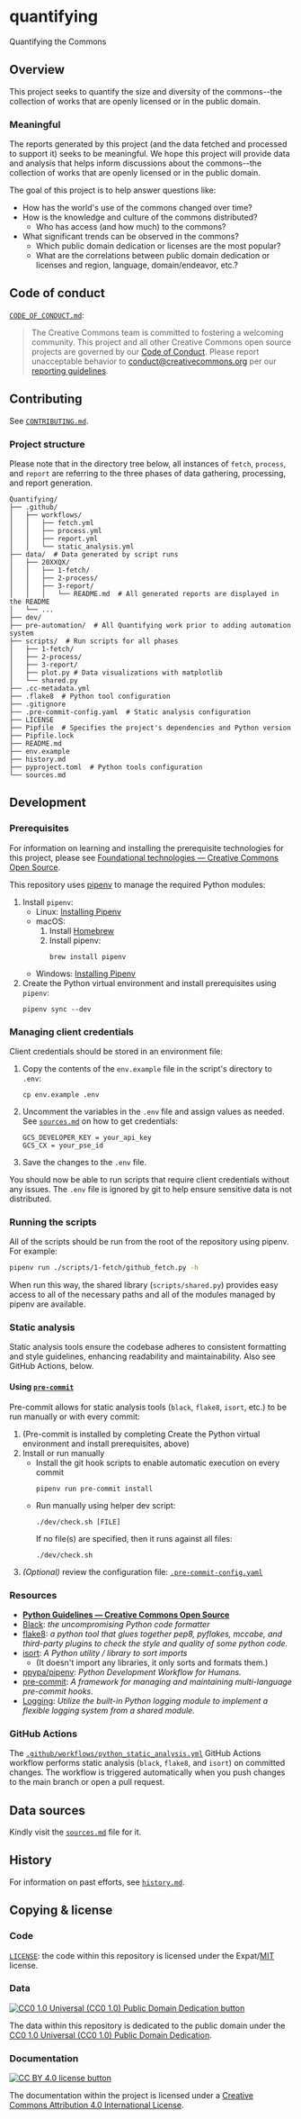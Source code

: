 # quantifying

Quantifying the Commons


## Overview

This project seeks to quantify the size and diversity of the commons--the
collection of works that are openly licensed or in the public domain.


### Meaningful

The reports generated by this project (and the data fetched and processed to
support it) seeks to be meaningful. We hope this project will provide data and
analysis that helps inform discussions about the commons--the collection of
works that are openly licensed or in the public domain.

The goal of this project is to help answer questions like:
- How has the world's use of the commons changed over time?
- How is the knowledge and culture of the commons distributed?
  - Who has access (and how much) to the commons?
- What significant trends can be observed in the commons?
  - Which public domain dedication or licenses are the most popular?
  - What are the correlations between public domain dedication or licenses and
    region, language, domain/endeavor, etc.?


## Code of conduct

[`CODE_OF_CONDUCT.md`][org-coc]:
> The Creative Commons team is committed to fostering a welcoming community.
> This project and all other Creative Commons open source projects are governed
> by our [Code of Conduct][code_of_conduct]. Please report unacceptable
> behavior to [conduct@creativecommons.org](mailto:conduct@creativecommons.org)
> per our [reporting guidelines][reporting_guide].

[org-coc]: https://github.com/creativecommons/.github/blob/main/CODE_OF_CONDUCT.md
[code_of_conduct]: https://opensource.creativecommons.org/community/code-of-conduct/
[reporting_guide]: https://opensource.creativecommons.org/community/code-of-conduct/enforcement/


## Contributing

See [`CONTRIBUTING.md`][org-contrib].

[org-contrib]: https://github.com/creativecommons/.github/blob/main/CONTRIBUTING.md


### Project structure

Please note that in the directory tree below, all instances of `fetch`,
`process`, and `report` are referring to the three phases of data gathering,
processing, and report generation.

```
Quantifying/
├── .github/
│   ├── workflows/
│   │   ├── fetch.yml
│   │   ├── process.yml
│   │   ├── report.yml
│   │   └── static_analysis.yml
├── data/  # Data generated by script runs
│   ├── 20XXQX/
│   │   ├── 1-fetch/
│   │   ├── 2-process/
│   │   ├── 3-report/
│   │   │   └── README.md  # All generated reports are displayed in the README
│   └── ...
├── dev/
├── pre-automation/  # All Quantifying work prior to adding automation system
├── scripts/  # Run scripts for all phases
│   ├── 1-fetch/
│   ├── 2-process/
│   ├── 3-report/
│   ├── plot.py # Data visualizations with matplotlib
│   └── shared.py
├── .cc-metadata.yml
├── .flake8  # Python tool configuration
├── .gitignore
├── .pre-commit-config.yaml  # Static analysis configuration
├── LICENSE
├── Pipfile  # Specifies the project's dependencies and Python version
├── Pipfile.lock
├── README.md
├── env.example
├── history.md
├── pyproject.toml  # Python tools configuration
└── sources.md
```


## Development


### Prerequisites

For information on learning and installing the prerequisite technologies for
this project, please see [Foundational technologies — Creative Commons Open
Source][found-tech].

This repository uses [pipenv][pipenvdocs] to manage the required Python
modules:
1. Install `pipenv`:
   - Linux: [Installing Pipenv][pipenvinstall]
   - macOS:
     1. Install [Homebrew][homebrew]
     2. Install pipenv:
        ```shell
        brew install pipenv
        ```
   - Windows: [Installing Pipenv][pipenvinstall]
2. Create the Python virtual environment and install prerequisites using
   `pipenv`:
    ```shell
    pipenv sync --dev
    ```

[found-tech]: https://opensource.creativecommons.org/contributing-code/foundational-tech/
[pipenvdocs]: https://pipenv.pypa.io/en/latest/
[pipenvinstall]: https://pipenv.pypa.io/en/latest/installation/
[homebrew]: https://brew.sh/


### Managing client credentials

Client credentials should be stored in an environment file:
1. Copy the contents of the `env.example` file in the script's directory to
   `.env`:
    ```shell
    cp env.example .env
    ```
2. Uncomment the variables in the `.env` file and assign values as needed. See
   [`sources.md`](sources.md) on how to get credentials:
    ```
    GCS_DEVELOPER_KEY = your_api_key
    GCS_CX = your_pse_id
    ```
3. Save the changes to the `.env` file.

You should now be able to run scripts that require client credentials without
any issues. The `.env` file is ignored by git to help ensure sensitive data is
not distributed.


### Running the scripts

All of the scripts should be run from the root of the repository using pipenv. For example:
```bash
pipenv run ./scripts/1-fetch/github_fetch.py -h
```

When run this way, the shared library (`scripts/shared.py`) provides easy access
to all of the necessary paths and all of the modules managed by pipenv are
available.


### Static analysis

Static analysis tools ensure the codebase adheres to consistent formatting and
style guidelines, enhancing readability and maintainability. Also see GitHub
Actions, below.


#### Using [`pre-commit`][pre-commit]

Pre-commit allows for static analysis tools (`black`, `flake8`, `isort`, etc.)
to be run manually or with every commit:

1. (Pre-commit is installed by completing Create the Python virtual environment
   and install prerequisites, above)
2. Install or run manually
   - Install the git hook scripts to enable automatic execution on every commit
       ```shell
       pipenv run pre-commit install
       ```
   - Run manually using helper dev script:
       ```shell
       ./dev/check.sh [FILE]
       ```
     If no file(s) are specified, then it runs against all files:
       ```shell
       ./dev/check.sh
       ```
3. _(Optional)_ review the configuration file:
   [`.pre-commit-config.yaml`](.pre-commit-config.yaml)

[pre-commit]: https://pre-commit.com/


### Resources

- **[Python Guidelines — Creative Commons Open Source][ccospyguide]**
- [Black][black]: _the uncompromising Python code formatter_
- [flake8][flake8]: _a python tool that glues together pep8, pyflakes, mccabe,
  and third-party plugins to check the style and quality of some python code._
- [isort][isort]: _A Python utility / library to sort imports_
  - (It doesn't import any libraries, it only sorts and formats them.)
- [ppypa/pipenv][pipenv]: _Python Development Workflow for Humans._
- [pre-commit][pre-commit]: _A framework for managing and maintaining
  multi-language pre-commit hooks._
- [Logging][logging]: _Utilize the built-in Python logging module to implement a flexible logging system from a shared module._

[ccospyguide]: https://opensource.creativecommons.org/contributing-code/python-guidelines/
[black]: https://github.com/psf/black
[flake8]: https://github.com/PyCQA/flake8
[isort]: https://pycqa.github.io/isort/
[pipenv]: https://github.com/pypa/pipenv
[pre-commit]: https://pre-commit.com/
[logging]: https://docs.python.org/3/library/logging.html


### GitHub Actions

The [`.github/workflows/python_static_analysis.yml`][workflow-static-analysis]
GitHub Actions workflow performs static analysis (`black`, `flake8`, and
`isort`) on committed changes. The workflow is triggered automatically when you
push changes to the main branch or open a pull request.

[workflow-static-analysis]: .github/workflows/static_analysis.yml


## Data sources

Kindly visit the [`sources.md`](sources.md) file for it.


## History

For information on past efforts, see [`history.md`](history.md).


## Copying & license


### Code

[`LICENSE`](LICENSE): the code within this repository is licensed under the
Expat/[MIT][mit] license.

[mit]: http://www.opensource.org/licenses/MIT "The MIT License | Open Source Initiative"


### Data

[![CC0 1.0 Universal (CC0 1.0) Public Domain Dedication
button][cc-zero-png]][cc-zero]

The data within this repository is dedicated to the public domain under the
[CC0 1.0 Universal (CC0 1.0) Public Domain Dedication][cc-zero].

[cc-zero-png]: https://licensebuttons.net/l/zero/1.0/88x31.png "CC0 1.0 Universal (CC0 1.0) Public Domain Dedication button"
[cc-zero]: https://creativecommons.org/publicdomain/zero/1.0/

### Documentation

[![CC BY 4.0 license button][cc-by-png]][cc-by]

The documentation within the project is licensed under a [Creative Commons
Attribution 4.0 International License][cc-by].

[cc-by-png]: https://licensebuttons.net/l/by/4.0/88x31.png#floatleft "CC BY 4.0 license button"
[cc-by]: https://creativecommons.org/licenses/by/4.0/ "Creative Commons Attribution 4.0 International License"
